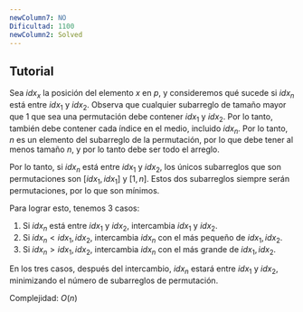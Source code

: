 ```yaml
---
newColumn7: NO
Dificultad: 1100
newColumn2: Solved
---
```

## Tutorial

Sea $idx_x$ la posición del elemento $x$ en $p$, y consideremos qué sucede si $idx_n$ está entre $idx_1$ y $idx_2$. Observa que cualquier subarreglo de tamaño mayor que $1$ que sea una permutación debe contener $idx_1$ y $idx_2$. Por lo tanto, también debe contener cada índice en el medio, incluido $idx_n$. Por lo tanto, $n$ es un elemento del subarreglo de la permutación, por lo que debe tener al menos tamaño $n$, y por lo tanto debe ser todo el arreglo.

Por lo tanto, si $idx_n$ está entre $idx_1$ y $idx_2$, los únicos subarreglos que son permutaciones son $[idx_1, idx_1]$ y $[1, n]$. Estos dos subarreglos siempre serán permutaciones, por lo que son mínimos.

Para lograr esto, tenemos 3 casos:

1. Si $idx_n$ está entre $idx_1$ y $idx_2$, intercambia $idx_1$ y $idx_2$.
2. Si $idx_n < idx_1, idx_2$, intercambia $idx_n$ con el más pequeño de $idx_1, idx_2$.
3. Si $idx_n > idx_1, idx_2$, intercambia $idx_n$ con el más grande de $idx_1, idx_2$.

En los tres casos, después del intercambio, $idx_n$ estará entre $idx_1$ y $idx_2$, minimizando el número de subarreglos de permutación.

Complejidad: $O(n)$
